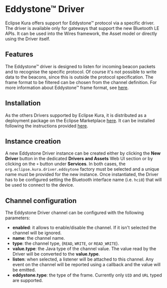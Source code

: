 # Eddystone&trade; Driver

Eclipse Kura offers support for Eddystone&trade; protocol via a specific driver.
The driver is available only for gateways that support the new Bluetooth LE APIs. It can be used into the Wires framework, the Asset model or directly using the Driver itself.

## Features

The Eddystone&trade; driver is designed to listen for incoming beacon packets and to recognise the specific protocol. Of course it's not possible to write data to the beacons, since this is outside the protocol specification. The frame format to be filtered can be chosen from the channel definition. For more information about Eddystone&trade; frame format, see [here](https://developers.google.com/beacons/eddystone).
 
## Installation

As the others Drivers supported by Eclipse Kura, it is distributed as a deployment package on the Eclipse Marketplace [here](https://marketplace.eclipse.org/content/eddystone-driver-eclipse-kura-4xy). It can be installed following the instructions provided [here](../admin/application-management.html#section-eclipse-kura-marketplace).

## Instance creation

A new Eddystone Driver instance can be created either by clicking the **New Driver** button in the dedicated **Drivers and Assets** Web UI section or by clicking on the `+` button under **Services**. In both cases, the `org.eclipse.kura.driver.eddsytone` factory must be selected and a unique name must be provided for the new instance. 
Once instantiated, the Driver has to be configured setting the Bluetooth interface name (i.e. `hci0`) that will be used to connect to the device.

## Channel configuration

The Eddystone Driver channel can be configured with the following parameters:

- **enabled**: it allows to enable/disable the channel. If it isn't selected the channel will be ignored.
- **name**: the channel name.
- **type**: the channel type, (`READ`, `WRITE`, or `READ_WRITE`).
- **value.type**: the Java type of the channel value. The value read by the Driver will be converted to the **value.type**.
- **listen**: when selected, a listener will be attached to this channel. Any event on the channel will be reported using a callback and the value will be emitted.
- **eddystone.type**: the type of the frame. Currently only `UID` and `URL` typed are supported.
